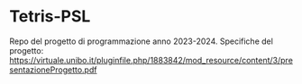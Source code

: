 # Tetris-PSL

Repo del progetto di programmazione anno 2023-2024.
Specifiche del progetto: https://virtuale.unibo.it/pluginfile.php/1883842/mod_resource/content/3/presentazioneProgetto.pdf
